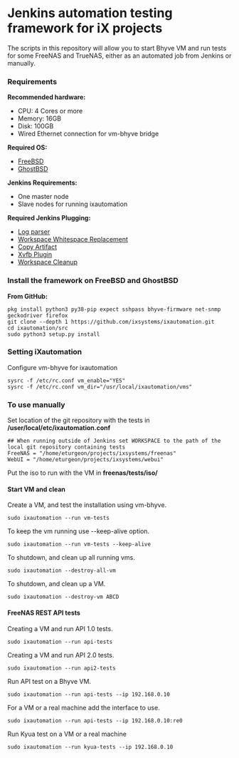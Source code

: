 Jenkins automation testing framework for iX projects
===========

The scripts in this repository will allow you to start Bhyve VM and run tests for some FreeNAS and TrueNAS, either as an automated job from Jenkins or manually.

### Requirements

**Recommended hardware:**

* CPU: 4 Cores or more
* Memory: 16GB
* Disk: 100GB
* Wired Ethernet connection for vm-bhyve bridge

**Required OS:**

* [FreeBSD](https://www.freebsd.org/where.html)
* [GhostBSD](https://www.ghostbsd.org/download)

**Jenkins Requirements:**
* One master node
* Slave nodes for running ixautomation

**Required Jenkins Plugging:**

* [Log parser](https://wiki.jenkins.io/display/JENKINS/Log+Parser+Plugin)
* [Workspace Whitespace Replacement](https://wiki.jenkins.io/display/JENKINS/Workspace+Whitespace+Replacement+Plugin)
* [Copy Artifact](https://wiki.jenkins.io/display/JENKINS/Copy+Artifact+Plugin)
* [Xvfb Plugin](https://wiki.jenkins.io/display/JENKINS/Xvfb+Plugin)
* [Workspace Cleanup](https://wiki.jenkins.io/display/JENKINS/Workspace+Cleanup+Plugin)


### Install the framework on FreeBSD and GhostBSD

**From GitHub:**

```
pkg install python3 py38-pip expect sshpass bhyve-firmware net-snmp geckodriver firefox
git clone --depth 1 https://github.com/ixsystems/ixautomation.git
cd ixautomation/src
sudo python3 setup.py install
```

### Setting iXautomation

Configure vm-bhyve for ixautomation

```
sysrc -f /etc/rc.conf vm_enable="YES"
sysrc -f /etc/rc.conf vm_dir="/usr/local/ixautomation/vms"
```
### To use manually

Set location of the git repository with the tests in **/user/local/etc/ixautomation.conf**

```
## When running outside of Jenkins set WORKSPACE to the path of the local git repository containing tests
FreeNAS = "/home/eturgeon/projects/ixsystems/freenas"
WebUI = "/home/eturgeon/projects/ixsystems/webui"
```
Put the iso to run with the VM in **freenas/tests/iso/**

#### Start VM and clean
Create a VM, and test the installation using vm-bhyve.

```
sudo ixautomation --run vm-tests
```

To keep the vm running use --keep-alive option.
```
sudo ixautomation --run vm-tests --keep-alive
```

To shutdown, and clean up all running vms.
```
sudo ixautomation --destroy-all-vm
```

To shutdown, and clean up a VM.
```
sudo ixautomation --destroy-vm ABCD
```

#### FreeNAS REST API tests

Creating a VM and run API 1.0 tests.

```
sudo ixautomation --run api-tests
```

Creating a VM and run API 2.0 tests.

```
sudo ixautomation --run api2-tests
```

Run API test on a Bhyve VM.

```
sudo ixautomation --run api-tests --ip 192.168.0.10
```
For a VM or a real machine add the interface to use.

```
sudo ixautomation --run api-tests --ip 192.168.0.10:re0
```
Run Kyua test on a VM or a real machine

```
sudo ixautomation --run kyua-tests --ip 192.168.0.10
```
